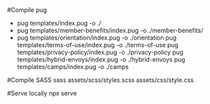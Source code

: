 #Compile pug
- pug templates/index.pug -o ./
- pug templates/member-benefits/index.pug -o ./member-benefits/
- pug templates/orientation/index.pug -o ./orientation
pug templates/terms-of-use/index.pug -o ./terms-of-use
pug templates/privacy-policy/index.pug -o ./privacy-policy
pug templates/hybrid-envoys/index.pug -o ./hybrid-envoys
pug templates/camps/index.pug -o ./camps

#Compile SASS
sass assets/scss/styles.scss assets/css/style.css

#Serve locally
npx serve
